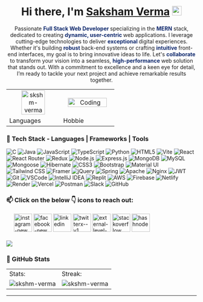 <div align="center">
   <h1>Hi there, I'm <a href="">Saksham Verma</a> <img src="https://media.giphy.com/media/hvRJCLFzcasrR4ia7z/giphy.gif" width="25px"> </h1>
</div>

<div align="center">
  <p align="center">
    Passionate <strong style="color: #0f296d;"> Full Stack Web Developer </strong>specializing in the <strong style="color: #0f296d;">MERN</strong> stack, dedicated to creating <strong style="color: #0f296d;"> dynamic,  user-centric </strong> web applications. I leverage cutting-edge technologies to deliver <strong style="color: #0f296d;">exceptional </strong> digital experiences. Whether it's building <strong style="color: #0f296d;"> robust </strong> back-end systems or crafting <strong style="color: #0f296d;">intuitive </strong> front-end interfaces, my goal is to bring innovative ideas to life. Let's <strong style="color: #0f296d;">collaborate </strong> to transform your vision into a seamless, <strong style="color: #0f296d;"> high-performance </strong> web solution that stands out. With a commitment to excellence and a keen eye for detail, I’m ready to tackle your next project and achieve remarkable results together.
  </p>
</div>

<div align="center">
<table>
    <tr>
        <td width="50%" align="center">
                <img width="70%"  src="https://github-readme-stats.vercel.app/api/top-langs?username=skshm-verma&show_icons=true&locale=en&layout=compact" alt="skshm-verma" />
        </td>
        <td width="50%" align="center" >
               <img alt="Coding" width="90%"  src="https://camo.githubusercontent.com/7de37139d0b4c1ce40865e799b446c0e963a3dd8fb68d239707237c40604fa3d/68747470733a2f2f63646e2e6472696262626c652e636f6d2f75736572732f3733303730332f73637265656e73686f74732f363538313234332f6176656e746f2e676966">
        </td>
    </tr>
    <tr>
        <td width="50%" height="20%">Languages</td>
        <td width="50%" height="20%">Hobbie</td>
    </tr>
</table>
</div>

### 🔧 Tech Stack - Languages | Frameworks | Tools

<p align="center">
  
![C](https://img.shields.io/badge/c-%2300599C.svg?style=for-the-badge&logo=c&logoColor=white)
![Java](https://img.shields.io/badge/java-%23ED8B00.svg?style=for-the-badge&logo=openjdk&logoColor=white)
![JavaScript](https://img.shields.io/badge/JavaScript-F7DF1E?style=for-the-badge&logo=javascript&logoColor=black)
![TypeScript](https://img.shields.io/badge/typescript-%23007ACC.svg?style=for-the-badge&logo=typescript&logoColor=white)
![Python](https://img.shields.io/badge/python-3670A0?style=for-the-badge&logo=python&logoColor=ffdd54)
![HTML5](https://img.shields.io/badge/HTML5-E34F26?style=for-the-badge&logo=html5&logoColor=white)
![Vite](https://img.shields.io/badge/Vite-646CFF?style=for-the-badge&logo=vite&logoColor=white)
![React](https://img.shields.io/badge/React-20232A?style=for-the-badge&logo=react&logoColor=61DAFB)
![React Router](https://img.shields.io/badge/React_Router-CA4245?style=for-the-badge&logo=react-router&logoColor=white)
![Redux](https://img.shields.io/badge/redux-%23593d88.svg?style=for-the-badge&logo=redux&logoColor=white)
![Node.js](https://img.shields.io/badge/Node.js-339933?style=for-the-badge&logo=nodedotjs&logoColor=white)
![Express.js](https://img.shields.io/badge/Express.js-000000?style=for-the-badge&logo=express&logoColor=white)
![MongoDB](https://img.shields.io/badge/MongoDB-47A248?style=for-the-badge&logo=mongodb&logoColor=white)
![MySQL](https://img.shields.io/badge/MySQL-4479A1?style=for-the-badge&logo=mysql&logoColor=white)
![Mongoose](https://img.shields.io/badge/Mongoose-880000?style=for-the-badge&logo=mongoose&logoColor=white)
![Hibernate](https://img.shields.io/badge/Hibernate-59666C?style=for-the-badge&logo=hibernate&logoColor=white)
![CSS3](https://img.shields.io/badge/CSS3-1572B6?style=for-the-badge&logo=css3&logoColor=white)
![Bootstrap](https://img.shields.io/badge/Bootstrap-563D7C?style=for-the-badge&logo=bootstrap&logoColor=white)
![Material UI](https://img.shields.io/badge/Material--UI-0081CB?style=for-the-badge&logo=material-ui&logoColor=white)
![Tailwind CSS](https://img.shields.io/badge/Tailwind_CSS-38B2AC?style=for-the-badge&logo=tailwind-css&logoColor=white)
![Framer](https://img.shields.io/badge/Framer-0055FF?style=for-the-badge&logo=framer&logoColor=white)
![jQuery](https://img.shields.io/badge/jquery-%230769AD.svg?style=for-the-badge&logo=jquery&logoColor=white)
![Spring](https://img.shields.io/badge/Spring-6DB33F?style=for-the-badge&logo=spring&logoColor=white)
![Apache](https://img.shields.io/badge/apache-%23D42029.svg?style=for-the-badge&logo=apache&logoColor=white)
![Nginx](https://img.shields.io/badge/nginx-%23009639.svg?style=for-the-badge&logo=nginx&logoColor=white)
![JWT](https://img.shields.io/badge/JWT-black?style=for-the-badge&logo=JSON%20web%20tokens)
![Git](https://img.shields.io/badge/git-%23F05033.svg?style=for-the-badge&logo=git&logoColor=white)
![VSCode](https://img.shields.io/badge/VSCode-0078d7?style=for-the-badge&logo=visual-studio-code&logoColor=white)
![IntelliJ IDEA](https://img.shields.io/badge/IntelliJ_IDEA-000000?style=for-the-badge&logo=intellij-idea&logoColor=white)
![Replit](https://img.shields.io/badge/Replit-DD1200?style=for-the-badge&logo=Replit&logoColor=white)
![AWS](https://img.shields.io/badge/Amazon_AWS-232F3E?style=for-the-badge&logo=amazon-aws&logoColor=white)
![Firebase](https://img.shields.io/badge/firebase-%23039BE5.svg?style=for-the-badge&logo=firebase)
![Netlify](https://img.shields.io/badge/netlify-%23000000.svg?style=for-the-badge&logo=netlify&logoColor=#00C7B7)
![Render](https://img.shields.io/badge/Render-%46E3B7.svg?style=for-the-badge&logo=render&logoColor=white)
![Vercel](https://img.shields.io/badge/vercel-%23000000.svg?style=for-the-badge&logo=vercel&logoColor=white)
![Postman](https://img.shields.io/badge/Postman-FF6C37?style=for-the-badge&logo=postman&logoColor=white)
![Slack](https://img.shields.io/badge/Slack-4A154B?style=for-the-badge&logo=slack&logoColor=white)
![GitHub](https://img.shields.io/badge/github-%23121011.svg?style=for-the-badge&logo=github&logoColor=white)
</p>


### 📫  Click on the below 👇 icons to reach out:

<div style="margin: 20px;">
<a href="https://www.instagram.com/skshm_verma/" target="blank"><img width="48" height="48" src="https://img.icons8.com/fluency/48/instagram-new.png" alt="instagram-new"/></a>
<a href="https://www.facebook.com/saksham.verma.102" target="blank"><img width="48" height="48" src="https://img.icons8.com/fluency/48/facebook-new.png" alt="facebook-new"/></a>
<a href="https://www.linkedin.com/in/saksham-verma-4b0808211/" target="blank"><img width="48" height="48" src="https://img.icons8.com/fluency/48/linkedin.png" alt="linkedin"/></a>
<a href="https://x.com/SkshmVerma" target="blank"><img width="48" height="48" src="https://img.icons8.com/ios-filled/50/twitterx--v1.png" alt="twitterx--v1"/></a>
<a href="https://leetcode.com/u/skshm_verma/" target="blank"><img width="48" height="48" src="https://img.icons8.com/external-tal-revivo-color-tal-revivo/24/external-level-up-your-coding-skills-and-quickly-land-a-job-logo-color-tal-revivo.png" alt="external-level-up-your-coding-skills-and-quickly-land-a-job-logo-color-tal-revivo"/></a>
<a href="https://stackoverflow.com/users/25610364/saksham-verma?tab=profile" target="blank"><img width="48" height="48" src="https://img.icons8.com/color/48/stackoverflow.png" alt="stackoverflow"/></a>
<a href="https://hashnode.com/@SakshamVerma" target="blank"><img width="48" height="48" src="https://img.icons8.com/color/48/hashnode.png" alt="hashnode"/></a>
</div>
<img align="center" src="https://user-images.githubusercontent.com/73097560/115834477-dbab4500-a447-11eb-908a-139a6edaec5c.gif">

### 🌟 GitHub Stats

<div align="center">
  <table>
    <tr>
      <td height="20%">Stats:</td>
      <td height="20%">Streak:</td>
    </tr>
    <tr>
      <td>
        <img align='center' src="https://github-readme-stats.vercel.app/api?username=skshm-verma&show_icons=true&locale=en" alt="skshm-verma" />
      </td>
      <td>
        <img align='center' src="https://github-readme-streak-stats.herokuapp.com/?user=skshm-verma" alt="skshm-verma" />
      </td>
    </tr>
  </table>
</div>



---


